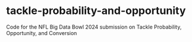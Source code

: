 # tackle-probability-and-opportunity
Code for the NFL Big Data Bowl 2024 submission on Tackle Probability, Opportunity, and Conversion
